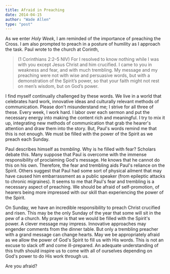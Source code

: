 ```yaml
---
title: Afraid in Preaching
date: 2014-04-15
author: "Wade Allen"
type: "post"
---
```

 
As we enter *Holy Week*, I am reminded of the importance of preaching the Cross. I am also prompted to preach in a posture of humility as I approach the task. Paul wrote to the church at Corinth,

>(1 Corinthians 2:2–5 NIV) For I resolved to know nothing while I was with you except Jesus Christ and him crucified. I came to you in weakness and fear, and with much trembling. My message and my preaching were not with wise and persuasive words, but with a demonstration of the Spirit’s power, so that your faith might not rest on men’s wisdom, but on God’s power. 

I find myself continually challenged by these words. We live in a world that celebrates hard work, innovative ideas and culturally relevant methods of communication. Please don't misunderstand me; I strive for all three of these. Every week, I work hard. I labor over each sermon and put the necessary energy into making the content rich and meaningful. I try to mix it up, integrating new methods of communication that grab the hearer's attention and draw them into the story. But, Paul's words remind me that this is not enough. We must be filled with the power of the Spirit as we preach each Sunday. 

Paul describes himself as *trembling*. Why is he filled with fear? Scholars debate this. Many suppose that Paul is overcome with the immense responsibility of proclaiming God's message. He knows that he cannot do this on his own. Therefore, the fear and trembling aids Paul's reliance on the Spirit. Others suggest that Paul had some sort of physical ailment that may have caused him embarrassment as a public speaker (from epileptic attacks to chronic migraines). It seems to me that Paul's fear and trembling is a necessary aspect of preaching. We should be afraid of self-promotion, of hearers being more impressed with our skill than experiencing the power of the Spirit. 

On Sunday, we have an incredible responsibility to preach Christ crucified and risen. This may be the only Sunday of the year that some will sit in the pew of a church. My prayer is that we would be filled with the Spirit's power. A clever message may impress. Innovative approaches may engender comments from the dinner table. But only a trembling preacher with a grand message can change hearts. May we be appropriately afraid as we allow the power of God's Spirit to fill us with His words. This is not an excuse to slack off and come ill-prepared. An adequate understanding of this truth should inspire us to come with all of ourselves depending on God's power to do His work through us.

Are you afraid?

